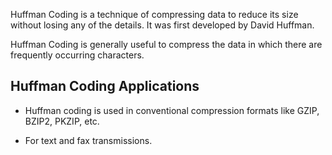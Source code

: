 Huffman Coding is a technique of compressing data to reduce its size without losing any of the details. It was first developed by David Huffman.

Huffman Coding is generally useful to compress the data in which there are frequently occurring characters.


## Huffman Coding Applications

* Huffman coding is used in conventional compression formats like GZIP, BZIP2, PKZIP, etc.

* For text and fax transmissions.
